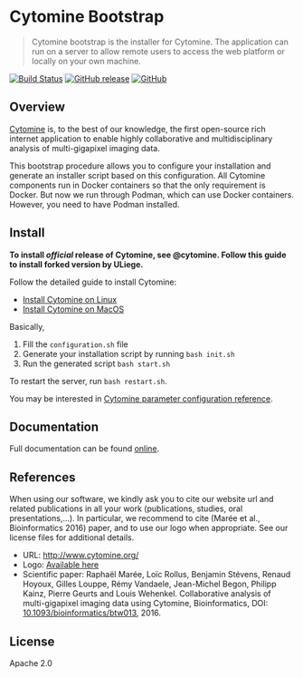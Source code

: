 # Cytomine Bootstrap

> Cytomine bootstrap is the installer for Cytomine. The application can run on a server to allow remote users to access the web platform or locally on your own machine.

[![Build Status](https://travis-ci.com/Cytomine-ULiege/Cytomine-bootstrap.svg?branch=master)](https://travis-ci.com/Cytomine-ULiege/Cytomine-bootstrap)
[![GitHub release](https://img.shields.io/github/release/Cytomine-ULiege/Cytomine-bootstrap.svg)](https://github.com/Cytomine-ULiege/Cytomine-bootstrap/releases)
[![GitHub](https://img.shields.io/github/license/Cytomine-ULiege/Cytomine-bootstrap.svg)](https://github.com/Cytomine-ULiege/Cytomine-bootstrap/blob/master/LICENSE)

## Overview

[Cytomine](http://cytomine.org) is, to the best of our knowledge, the first open-source rich internet application to enable highly collaborative and multidisciplinary analysis of multi-gigapixel imaging data.

This bootstrap procedure allows you to configure your installation and generate an installer script based on this configuration. 
All Cytomine components run in Docker containers so that the only requirement is Docker.
But now we run through Podman, which can use Docker containers. However, you need to have Podman installed.


## Install

**To install *official* release of Cytomine, see @cytomine. Follow this guide to install forked version by ULiege.** 

Follow the detailed guide to install Cytomine:
* [Install Cytomine on Linux](https://doc.cytomine.be/display/PubOp/Install+Cytomine+on+Linux)
* [Install Cytomine on MacOS](https://doc.cytomine.be/display/PubOp/Install+Cytomine+on+MacOS)

Basically,
1. Fill the `configuration.sh` file
2. Generate your installation script by running `bash init.sh`
3. Run the generated script `bash start.sh`

To restart the server, run `bash restart.sh`.

You may be interested in [Cytomine parameter configuration reference](https://doc.cytomine.be/display/PubOp/Cytomine+configuration+reference).

## Documentation

Full documentation can be found [online](https://doc.cytomine.be).

## References
When using our software, we kindly ask you to cite our website url and related publications in all your work (publications, studies, oral presentations,...). In particular, we recommend to cite (Marée et al., Bioinformatics 2016) paper, and to use our logo when appropriate. See our license files for additional details.

- URL: http://www.cytomine.org/
- Logo: [Available here](https://cytomine.coop/sites/cytomine.coop/files/inline-images/logo-300-org.png)
- Scientific paper: Raphaël Marée, Loïc Rollus, Benjamin Stévens, Renaud Hoyoux, Gilles Louppe, Rémy Vandaele, Jean-Michel Begon, Philipp Kainz, Pierre Geurts and Louis Wehenkel. Collaborative analysis of multi-gigapixel imaging data using Cytomine, Bioinformatics, DOI: [10.1093/bioinformatics/btw013](http://dx.doi.org/10.1093/bioinformatics/btw013), 2016.

## License

Apache 2.0
